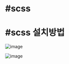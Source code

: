 # #scss
# #scss 설치방법
![image](https://github.com/leegowoon/scss/assets/145514701/50bcad4c-f29f-427f-bbaf-dfea269e11c8)

![image](https://github.com/leegowoon/scss/assets/145514701/261f3135-2fe9-4b3d-a096-f19faf671bca)
